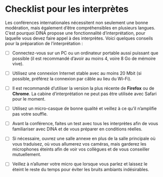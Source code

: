 # Checklist pour les interprètes

Les conférences internationales nécessitent non seulement une bonne modération, mais également d’être compréhensibles en plusieurs langues. C’est pourquoi DINA propose une fonctionnalité d’interprétation, pour laquelle vous devez faire appel à des interprètes. Voici quelques conseils pour la préparation de l’interprétation :

* [ ] Connectez-vous sur un PC ou un ordinateur portable aussi puissant que possible \(il est recommandé d’avoir au moins 4, voire 8 Go de mémoire vive\).
* [ ] Utilisez une connexion Internet stable avec au moins 20 Mbit \(si possible, préférez la connexion par câble au lieu du Wi-Fi\).
* [ ] Il est recommandé d’utiliser la version la plus récente de **Firefox** ou de **Chrome**. La cabine d’interprétation ne peut pas être utilisée avec Safari pour le moment.
* [ ] Utilisez un micro-casque de bonne qualité et veillez à ce qu’il n’amplifie pas votre souffle.
* [ ] Avant la conférence, faites un test avec tous les interprètes afin de vous familiariser avec DINA et de vous préparer en conditions réelles.
* [ ] Si nécessaire, ouvrez une salle annexe en plus de la salle principale où vous traduisez, où vous allumerez vos caméras, mais garderez les microphones éteints afin de voir vos collègues et de vous conseiller mutuellement.
* [ ] Veillez à n’allumer votre micro que lorsque vous parlez et laissez le éteint le reste du temps pour éviter les bruits ambiants indésirables.









 

